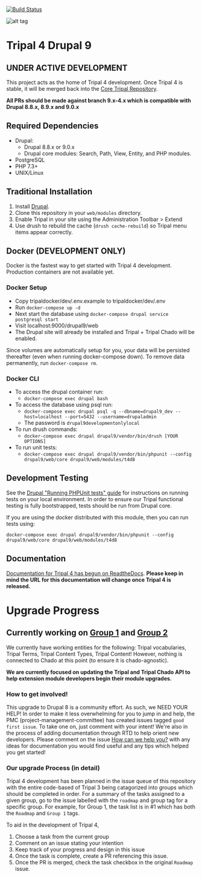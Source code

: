 [![Build Status](https://travis-ci.org/tripal/t4d8.svg?branch=9.x-4.x)](https://travis-ci.org/tripal/t4d8)


![alt tag](https://raw.githubusercontent.com/tripal/tripal/7.x-3.x/tripal/theme/images/tripal_logo.png)

# Tripal 4 Drupal 9

## UNDER ACTIVE DEVELOPMENT

This project acts as the home of Tripal 4 development. Once Tripal 4 is stable, it will be merged back into the [Core Tripal Repository](https://github.com/tripal/tripal).

**All PRs should be made against branch 9.x-4.x which is compatible with Drupal 8.8.x, 8.9.x and 9.0.x**

## Required Dependencies
* Drupal:
  * Drupal 8.8.x or 9.0.x
  * Drupal core modules: Search, Path, View, Entity, and PHP modules.
* PostgreSQL
* PHP 7.3+
* UNIX/Linux

## Traditional Installation

1. Install [Drupal](https://www.drupal.org/docs/develop/using-composer/using-composer-to-install-drupal-and-manage-dependencies).
2. Clone this repository in your `web/modules` directory.
3. Enable Tripal in your site using the Administration Toolbar > Extend
4. Use drush to rebuild the cache (`drush cache-rebuild`) so Tripal menu items appear correctly.

## Docker (DEVELOPMENT ONLY)

Docker is the fastest way to get started with Tripal 4 development. Production containers are not available yet.  

### Docker Setup
- Copy tripaldocker/dev/.env.example to tripaldocker/dev/.env
- Run `docker-compose up -d`
- Next start the database using `docker-compose drupal service postgresql start`
- Visit localhost:9000/drupal9/web
- The Drupal site will already be installed and Tripal + Tripal Chado will be enabled.

Since volumes are automatically setup for you, your data will be persisted thereafter (even when running docker-compose down). To remove data permanently, run `docker-compose rm`.

### Docker CLI
- To access the drupal container run:
  - `docker-compose exec drupal bash`
- To access the database using psql run:
  - `docker-compose exec drupal psql -q --dbname=drupal9_dev --host=localhost --port=5432 --username=drupaladmin`
  - The password is `drupal9developmentonlylocal`
- To run drush commands:
  - `docker-compose exec drupal drupal9/vendor/bin/drush [YOUR OPTIONS]`
- To run unit tests:
  - `docker-compose exec drupal drupal9/vendor/bin/phpunit --config drupal9/web/core drupal9/web/modules/t4d8`

## Development Testing

See the [Drupal "Running PHPUnit tests" guide](https://www.drupal.org/node/2116263) for instructions on running tests on your local environment. In order to ensure our Tripal functional testing is fully bootstrapped, tests should be run from Drupal core.

If you are using the docker distributed with this module, then you can run tests using:
```
docker-compose exec drupal drupal9/vendor/bin/phpunit --config drupal9/web/core drupal9/web/modules/t4d8
```

## Documentation

[Documentation for Tripal 4 has begun on ReadtheDocs](https://tripal4.readthedocs.io/en/latest/dev_guide.html). **Please keep in mind the URL for this documentation will change once Tripal 4 is released.**

# Upgrade Progress

## Currently working on [Group 1](https://github.com/tripal/t4d8/issues/1) and [Group 2](https://github.com/tripal/t4d8/issues/2)

We currently have working entities for the following: Tripal vocabularies, Tripal Terms, Tripal Content Types, Tripal Content! However, nothing is connected to Chado at this point (to ensure it is chado-agnostic).

**We are currently focused on updating the Tripal and Tripal Chado API to help extension module developers begin their module upgrades.**

### How to get involved!

This upgrade to Drupal 8 is a community effort. As such, we NEED YOUR HELP! In order to make it less overwhelming for you to jump in and help, the PMC (project-management-committee) has created issues tagged `good first issue`. To take one on, just comment with your intent! We're also in the process of adding documentation through RTD to help orient new developers. Please comment on the issue [How can we help you?](https://github.com/tripal/t4d8/issues/16) with any ideas for documentation you would find useful and any tips which helped you get started!

### Our upgrade Process (in detail)

Tripal 4 development has been planned in the issue queue of this repository with the entire code-based of Tripal 3 being catagorized into groups which should be completed in order. For a summary of the tasks assigned to a given group, go to the issue labelled with the `roadmap` and group tag for a specific group. For example, for Group 1, the task list is in #1 which has both the `Roadmap` and `Group 1` tags.

To aid in the development of Tripal 4,
1. Choose a task from the current group
2. Comment on an issue stating your intention
3. Keep track of your progress and design in this issue
4. Once the task is complete, create a PR referencing this issue.
5. Once the PR is merged, check the task checkbox in the original `Roadmap` issue.
